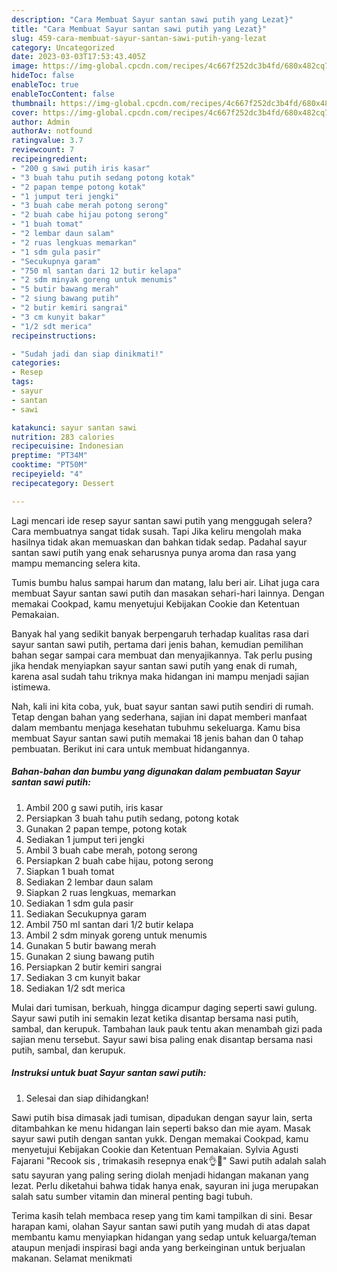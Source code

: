 ```yaml
---
description: "Cara Membuat Sayur santan sawi putih yang Lezat}"
title: "Cara Membuat Sayur santan sawi putih yang Lezat}"
slug: 459-cara-membuat-sayur-santan-sawi-putih-yang-lezat
category: Uncategorized
date: 2023-03-03T17:53:43.405Z
image: https://img-global.cpcdn.com/recipes/4c667f252dc3b4fd/680x482cq70/sayur-santan-sawi-putih-foto-resep-utama.jpg
hideToc: false
enableToc: true
enableTocContent: false
thumbnail: https://img-global.cpcdn.com/recipes/4c667f252dc3b4fd/680x482cq70/sayur-santan-sawi-putih-foto-resep-utama.jpg
cover: https://img-global.cpcdn.com/recipes/4c667f252dc3b4fd/680x482cq70/sayur-santan-sawi-putih-foto-resep-utama.jpg
author: Admin
authorAv: notfound
ratingvalue: 3.7
reviewcount: 7
recipeingredient:
- "200 g sawi putih iris kasar"
- "3 buah tahu putih sedang potong kotak"
- "2 papan tempe potong kotak"
- "1 jumput teri jengki"
- "3 buah cabe merah potong serong"
- "2 buah cabe hijau potong serong"
- "1 buah tomat"
- "2 lembar daun salam"
- "2 ruas lengkuas memarkan"
- "1 sdm gula pasir"
- "Secukupnya garam"
- "750 ml santan dari 12 butir kelapa"
- "2 sdm minyak goreng untuk menumis"
- "5 butir bawang merah"
- "2 siung bawang putih"
- "2 butir kemiri sangrai"
- "3 cm kunyit bakar"
- "1/2 sdt merica"
recipeinstructions:

- "Sudah jadi dan siap dinikmati!"
categories:
- Resep
tags:
- sayur
- santan
- sawi

katakunci: sayur santan sawi 
nutrition: 283 calories
recipecuisine: Indonesian
preptime: "PT34M"
cooktime: "PT50M"
recipeyield: "4"
recipecategory: Dessert

---
```



Lagi mencari ide resep sayur santan sawi putih yang menggugah selera? Cara membuatnya sangat tidak susah. Tapi Jika keliru mengolah maka hasilnya tidak akan memuaskan dan bahkan tidak sedap. Padahal sayur santan sawi putih yang enak seharusnya punya aroma dan rasa yang mampu memancing selera kita.


Tumis bumbu halus sampai harum dan matang, lalu beri air. Lihat juga cara membuat Sayur santan sawi putih dan masakan sehari-hari lainnya. Dengan memakai Cookpad, kamu menyetujui Kebijakan Cookie dan Ketentuan Pemakaian.

Banyak hal yang sedikit banyak berpengaruh terhadap kualitas rasa dari sayur santan sawi putih, pertama dari jenis bahan, kemudian pemilihan bahan segar sampai cara membuat dan menyajikannya. Tak perlu pusing jika hendak menyiapkan sayur santan sawi putih yang enak di rumah, karena asal sudah tahu triknya maka hidangan ini mampu menjadi sajian istimewa.


Nah, kali ini kita coba, yuk, buat sayur santan sawi putih sendiri di rumah. Tetap dengan bahan yang sederhana, sajian ini dapat memberi manfaat dalam membantu menjaga kesehatan tubuhmu sekeluarga. Kamu bisa membuat Sayur santan sawi putih memakai 18 jenis bahan dan 0 tahap pembuatan. Berikut ini cara untuk membuat hidangannya.

<!--inarticleads1-->

##### Bahan-bahan dan bumbu yang digunakan dalam pembuatan Sayur santan sawi putih:

1. Ambil 200 g sawi putih, iris kasar
1. Persiapkan 3 buah tahu putih sedang, potong kotak
1. Gunakan 2 papan tempe, potong kotak
1. Sediakan 1 jumput teri jengki
1. Ambil 3 buah cabe merah, potong serong
1. Persiapkan 2 buah cabe hijau, potong serong
1. Siapkan 1 buah tomat
1. Sediakan 2 lembar daun salam
1. Siapkan 2 ruas lengkuas, memarkan
1. Sediakan 1 sdm gula pasir
1. Sediakan Secukupnya garam
1. Ambil 750 ml santan dari 1/2 butir kelapa
1. Ambil 2 sdm minyak goreng untuk menumis
1. Gunakan 5 butir bawang merah
1. Gunakan 2 siung bawang putih
1. Persiapkan 2 butir kemiri sangrai
1. Sediakan 3 cm kunyit bakar
1. Sediakan 1/2 sdt merica


Mulai dari tumisan, berkuah, hingga dicampur daging seperti sawi gulung. Sayur sawi putih ini semakin lezat ketika disantap bersama nasi putih, sambal, dan kerupuk. Tambahan lauk pauk tentu akan menambah gizi pada sajian menu tersebut. Sayur sawi bisa paling enak disantap bersama nasi putih, sambal, dan kerupuk. 

<!--inarticleads2-->

##### Instruksi untuk buat Sayur santan sawi putih:


1. Selesai dan siap dihidangkan!

Sawi putih bisa dimasak jadi tumisan, dipadukan dengan sayur lain, serta ditambahkan ke menu hidangan lain seperti bakso dan mie ayam. Masak sayur sawi putih dengan santan yukk. Dengan memakai Cookpad, kamu menyetujui Kebijakan Cookie dan Ketentuan Pemakaian. Sylvia Agusti Fajarani &#34;Recook sis , trimakasih resepnya enak👌🤤&#34; Sawi putih adalah salah satu sayuran yang paling sering diolah menjadi hidangan makanan yang lezat. Perlu diketahui bahwa tidak hanya enak, sayuran ini juga merupakan salah satu sumber vitamin dan mineral penting bagi tubuh. 

Terima kasih telah membaca resep yang tim kami tampilkan di sini. Besar harapan kami, olahan Sayur santan sawi putih yang mudah di atas dapat membantu kamu menyiapkan hidangan yang sedap untuk keluarga/teman ataupun menjadi inspirasi bagi anda yang berkeinginan untuk berjualan makanan. Selamat menikmati
